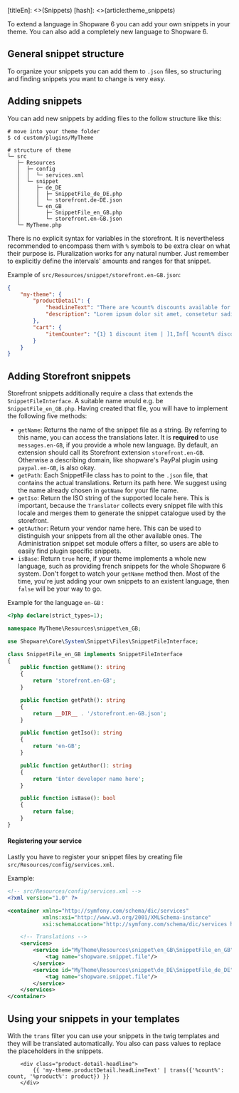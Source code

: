 [titleEn]: <>(Snippets)
[hash]: <>(article:theme_snippets)

To extend a language in Shopware 6 you can add your own snippets in your theme.
You can also add a completely new language to Shopware 6.

## General snippet structure

To organize your snippets you can add them to `.json` files, so structuring and finding snippets you want to change is very easy. 

## Adding snippets

You can add new snippets by adding files to the follow structure like this:

```
# move into your theme folder
$ cd custom/plugins/MyTheme

# structure of theme
└─ src
   ├─ Resources
   │  ├─ config
   │  │  └─ services.xml
   │  └─ snippet
   │     ├─ de_DE
   │     │  ├─ SnippetFile_de_DE.php
   │     │  └─ storefront.de-DE.json
   │     └─ en_GB
   │        ├─ SnippetFile_en_GB.php
   │        └─ storefront.en-GB.json
   └─ MyTheme.php
```

There is no explicit syntax for variables in the storefront. It is nevertheless recommended to encompass them with `%`
symbols to be extra clear on what their purpose is. Pluralization works for any natural number. Just remember to explicitly
define the intervals' amounts and ranges for that snippet.

Example of `src/Resources/snippet/storefront.en-GB.json`:
```json
{
    "my-theme": {
        "productDetail": {
            "headLineText": "There are %count% discounts available for %product%:",
            "description": "Lorem ipsum dolor sit amet, consetetur sadipscing elitr, sed diam ..."
        },
        "cart": {
            "itemCounter": "{1} 1 discount item | ]1,Inf[ %count% discount items"
        }
    }
}
```

## Adding Storefront snippets

Storefront snippets additionally require a class that extends the `SnippetFileInterface`.
A suitable name would e.g. be `SnippetFile_en_GB.php`. Having created that file, you will have to implement the following five methods:

- `getName`: Returns the name of the snippet file as a string. By referring to this name, you can access the translations later.
It is **required** to use `messages.en-GB`, if you provide a whole new language. By default, an extension should call its
Storefront extension `storefront.en-GB`. Otherwise a describing domain, like shopware's PayPal plugin using `paypal.en-GB`,
is also okay.
- `getPath`: Each SnippetFile class has to point to the `.json` file, that contains the actual translations. Return its
path here. We suggest using the name already chosen in `getName` for your file name.
- `getIso`: Return the ISO string of the supported locale here. This is important, because the `Translator` collects every
snippet file with this locale and merges them to generate the snippet catalogue used by the storefront. 
- `getAuthor`: Return your vendor name here. This can be used to distinguish your snippets from all the other
available ones. The Administration snippet set module offers a filter, so users are able to easily find plugin specific snippets.
- `isBase`: Return `true` here, if your theme implements a whole new language, such as providing french snippets for the
whole Shopware 6 system. Don't forget to watch your `getName` method then. Most of the time, you're just adding your own snippets to an existent language, then `false` will be
your way to go.

Example for the language `en-GB` :
```php
<?php declare(strict_types=1);

namespace MyTheme\Resources\snippet\en_GB;

use Shopware\Core\System\Snippet\Files\SnippetFileInterface;

class SnippetFile_en_GB implements SnippetFileInterface
{
    public function getName(): string
    {
        return 'storefront.en-GB';
    }

    public function getPath(): string
    {
        return __DIR__ . '/storefront.en-GB.json';
    }

    public function getIso(): string
    {
        return 'en-GB';
    }

    public function getAuthor(): string
    {
        return 'Enter developer name here';
    }

    public function isBase(): bool
    {
        return false;
    }
}
```

#### Registering your service

Lastly you have to register your snippet files by creating file `src/Resources/config/services.xml`.

Example:
```xml
<!-- src/Resources/config/services.xml -->
<?xml version="1.0" ?>

<container xmlns="http://symfony.com/schema/dic/services"
           xmlns:xsi="http://www.w3.org/2001/XMLSchema-instance"
           xsi:schemaLocation="http://symfony.com/schema/dic/services http://symfony.com/schema/dic/services/services-1.0.xsd">

    <!-- Translations -->
    <services>
        <service id="MyTheme\Resources\snippet\en_GB\SnippetFile_en_GB" public="true">
            <tag name="shopware.snippet.file"/>
        </service>
        <service id="MyTheme\Resources\snippet\de_DE\SnippetFile_de_DE" public="true">
            <tag name="shopware.snippet.file"/>
        </service>
    </services>
</container>
```

## Using your snippets in your templates

With the `trans` filter you can use your snippets in the twig templates and they will be translated automatically.
You also can pass values to replace the placeholders in the snippets.

```twig
    <div class="product-detail-headline">
        {{ 'my-theme.productDetail.headLineText' | trans({'%count%': count, '%product%': product}) }}
    </div>
```
